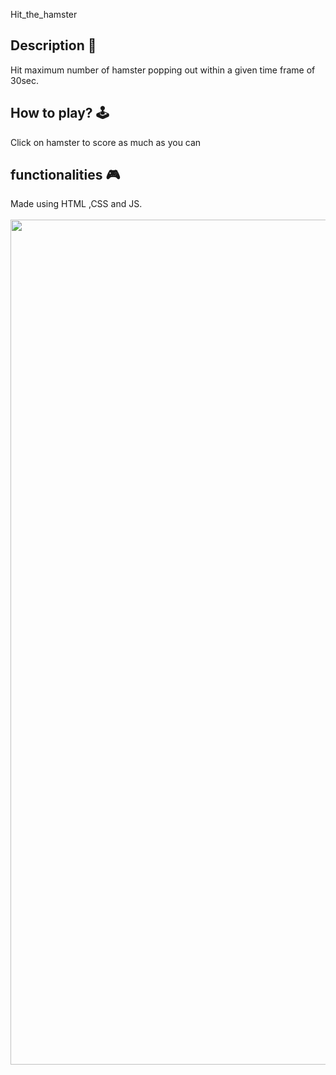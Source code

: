 Hit_the_hamster
<br>
## **Description 📃**
Hit maximum number of hamster popping out within a given time frame of 30sec.

## **How to play? 🕹️**
Click on hamster to score as much as you can

## **functionalities 🎮**
Made using HTML ,CSS and JS. 
<br>
<br>
<img width="1352" src="https://github.com/kunjgit/GameZone/assets/144280247/9827e9f0-cbc5-40fa-9307-742898bfbef7">
